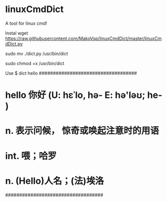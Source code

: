# linuxCmdDict
A tool for linux cmd!

Instal
wget https://raw.githubusercontent.com/MakoVsp/linuxCmdDict/master/linuxCmdDict.py

sudo mv ./dict.py /usr/bin/dict

sudo chmod +x /usr/bin/dict

Use
$ dict hello
################################### 
#  hello 你好 (U: hɛˈlo, hə- E: hə'ləʊ; he- )
#  n. 表示问候， 惊奇或唤起注意时的用语
#  int. 喂；哈罗
#  n. (Hello)人名；(法)埃洛
###################################
